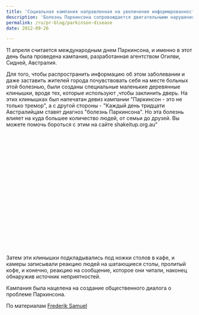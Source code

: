 ```yaml
---
title: 'Социальная кампания направленная на увеличение информированности о людях с синдромом Паркинсона'
description: 'Болезнь Паркинсона сопровождается двигательными нарушениями - тремор в руках, нарушение координации. По степени распространенности это вторая нейродегенеративная болезнь после болезни Альцгеймера.'
permalink: /ru/pr-blog/parkinson-disease
date: 2012-09-26

---
```


11 апреля считается международным днем Паркинсона, и именно в этот день была проведена кампания, разработанная агентством Огилви, Сидней, Австралия.

Для того, чтобы распространить информацию об этом заболевании и даже заставить жителей города почувствовать себя на месте больных этой болезнью, были созданы специальные маленькие деревянные клинышки, вроде тех, которые используют ,чтобы заклинить дверь. На этих клинышках был напечатан девиз кампании "Паркинсон - это не только тремор", а с другой стороны - "Каждый день тридцати Австралийцам ставят диагноз "болезнь Паркинсона". Но эта болезнь влияет на куда большее количество людей, от семьи до друзей. Вы можете помочь бороться с этим на сайте shakeitup.org.au"

<object width="560" height="315"><param name="movie" value="http://www.youtube.com/v/OdhhsPpIbOY?version=3&amp;hl=ru_RU"></param><param name="allowFullScreen" value="true"></param><param name="allowscriptaccess" value="always"></param><embed src="http://www.youtube.com/v/OdhhsPpIbOY?version=3&amp;hl=ru_RU" type="application/x-shockwave-flash" width="560" height="315" allowscriptaccess="always" allowfullscreen="true"></embed></object>

Затем эти клинышки подкладывались под ножки столов в кафе, и камеры записывали реакцию людей на шатающиеся столы, пролитый кофе, и конечно, реакцию на сообщение, которое они читали, наконец обнаружив источник неприятностей.

Кампания была нацелена на создание общественного диалога о проблеме Паркинсона.

По материалам <a href="http://www.frederiksamuel.com/blog/2012/08/shake-it-up-parkinson.html">Frederik Samuel</a>

